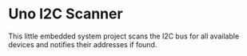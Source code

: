 # Uno I2C Scanner

This little embedded system project scans the I2C bus for all available devices and notifies their addresses if found.
